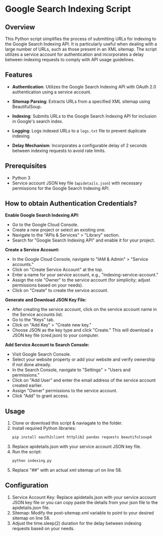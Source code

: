 # Google Search Indexing Script

## Overview

This Python script simplifies the process of submitting URLs for indexing to the Google Search Indexing API. It is particularly useful when dealing with a large number of URLs, such as those present in an XML sitemap. The script utilizes a service account for authentication and incorporates a delay between indexing requests to comply with API usage guidelines.

## Features

- **Authentication**: Utilizes the Google Search Indexing API with OAuth 2.0 authentication using a service account.
  
- **Sitemap Parsing**: Extracts URLs from a specified XML sitemap using BeautifulSoup.

- **Indexing**: Submits URLs to the Google Search Indexing API for inclusion in Google's search index.

- **Logging**: Logs indexed URLs to a `logs.txt` file to prevent duplicate indexing.

- **Delay Mechanism**: Incorporates a configurable delay of 2 seconds between indexing requests to avoid rate limits.

## Prerequisites

- Python 3
- Service account JSON key file (`apidetails.json`) with necessary permissions for the Google Search Indexing API.

## How to obtain Authentication Credentials?

**Enable Google Search Indexing API:**
- Go to the Google Cloud Console.
- Create a new project or select an existing one.
- Navigate to the "APIs & Services" > "Library" section.
- Search for "Google Search Indexing API" and enable it for your project.

**Create a Service Account:**
- In the Google Cloud Console, navigate to "IAM & Admin" > "Service accounts."
- Click on "Create Service Account" at the top.
- Enter a name for your service account, e.g., "indexing-service-account."
- Assign the role "Owner" to the service account (for simplicity; adjust permissions based on your needs).
- Click on "Create" to create the service account.

**Generate and Download JSON Key File:**
- After creating the service account, click on the service account name in the Service accounts list.
- Go to the "Keys" tab.
- Click on "Add Key" > "Create new key."
- Choose JSON as the key type and click "Create." This will download a JSON key file (cred.json) to your computer.

**Add Service Account to Search Console:**
- Visit Google Search Console.
- Select your website property or add your website and verify ownership if not done already.
- In the Search Console, navigate to "Settings" > "Users and permissions."
- Click on "Add User" and enter the email address of the service account created earlier.
- Assign "Owner" permissions to the service account.
- Click "Add" to grant access.

## Usage

1. Clone or download this script & naviagate to the folder.
2. Install required Python libraries:
   ```bash
   pip install oauth2client httplib2 pandas requests beautifulsoup4
3. Replace apidetails.json with your service account JSON key file.
4. Run the script:
   ```bash
   python indexing.py
5. Replace "##" with an actual xml sitemap url on line 58.

## Configuration
1. Service Account Key: Replace apidetails.json with your service account JSON key file or you can copy paste the details from your json file to the apidetails.json file.
2. Sitemap: Modify the post-sitemap.xml variable to point to your desired sitemap on line 58.
3. Adjust the time.sleep(2) duration for the delay between indexing requests based on your needs.
